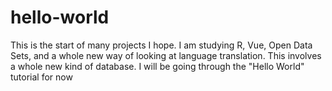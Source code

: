 # hello-world
This is the start of many projects I hope. I am studying R, Vue, Open Data Sets, and a whole new way of looking at language translation. This involves a whole new kind of database.
I will be going through the "Hello World" tutorial for now
